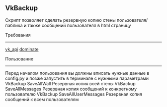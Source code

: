 VkBackup
-----------------------------------
Скрипт позволяет сделать резервную копию стены пользователя/паблика и также сообщений пользователя в html страницу

Требования
***
[vk_api](https://github.com/python273/vk_api)
[dominate](https://github.com/Knio/dominate)

Пользование
***
Перед началом пользования вы должны вписать нужные данные в config.py и позже запустить в терминале с нужными параметрами 
    VkBackup SaveAllWall
Резервная копия всей стены
    VkBackup SaveAllMessages
Резервная копия сообщений к конкретному пользователю
    VkBackup SaveAllUserMessages
Резервная копия сообщений к всем пользователям 